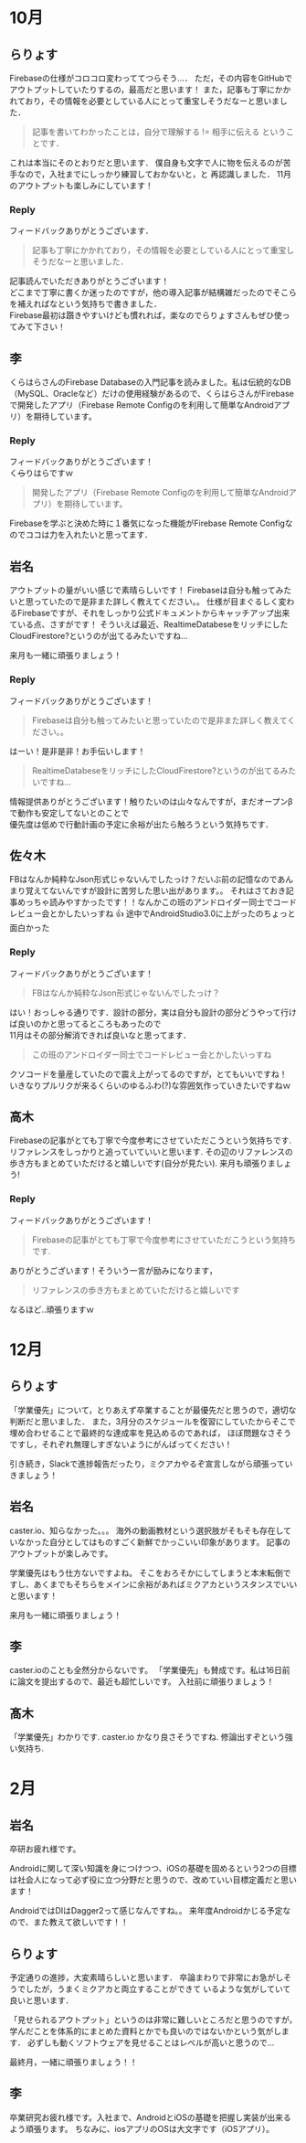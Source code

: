 # 10月

## らりょす

Firebaseの仕様がコロコロ変わっててつらそう…．
ただ，その内容をGitHubでアウトプットしていたりするの，最高だと思います！
また，記事も丁寧にかかれており，その情報を必要としている人にとって重宝しそうだなーと思いました．

> 記事を書いてわかったことは，自分で理解する != 相手に伝える ということです．

これは本当にそのとおりだと思います．
僕自身も文字で人に物を伝えるのが苦手なので，入社までにしっかり練習しておかないと，と
再認識しました．
11月のアウトプットも楽しみにしています！

### Reply

フィードバックありがとうございます．

> 記事も丁寧にかかれており，その情報を必要としている人にとって重宝しそうだなーと思いました．

記事読んでいただきありがとうございます！  
どこまで丁寧に書くか迷ったのですが，他の導入記事が結構雑だったのでそこらを補えればなという気持ちで書きました．  
Firebase最初は躓きやすいけども慣れれば，楽なのでらりょすさんもぜひ使ってみて下さい！  

## 李
くらはらさんのFirebase Databaseの入門記事を読みました。私は伝統的なDB（MySQL、Oracleなど）だけの使用経験があるので、くらはらさんがFirebaseで開発したアプリ（Firebase Remote Configのを利用して簡単なAndroidアプリ）を期待しています。

### Reply

フィードバックありがとうございます！  
く<s>ら</s>りはらですｗ  

> 開発したアプリ（Firebase Remote Configのを利用して簡単なAndroidアプリ）を期待しています。

Firebaseを学ぶと決めた時に１番気になった機能がFirebase Remote Configなのでココは力を入れたいと思ってます．  


## 岩名
アウトプットの量がいい感じで素晴らしいです！
Firebaseは自分も触ってみたいと思っていたので是非また詳しく教えてください。。
仕様が目まぐるしく変わるFirebaseですが、それをしっかり公式ドキュメントからキャッチアップ出来ている点、さすがです！
そういえば最近、RealtimeDatabeseをリッチにしたCloudFirestore?というのが出てるみたいですね...

来月も一緒に頑張りましょう！

### Reply

フィードバックありがとうございます！  

> Firebaseは自分も触ってみたいと思っていたので是非また詳しく教えてください。。

はーい！是非是非！お手伝いします！  

> RealtimeDatabeseをリッチにしたCloudFirestore?というのが出てるみたいですね...

情報提供ありがとうございます！触りたいのは山々なんですが，まだオープンβで動作も安定してないとのことで  
優先度は低めで行動計画の予定に余裕が出たら触ろうという気持ちです．  


## 佐々木
FBはなんか純粋なJson形式じゃないんでしたっけ？だいぶ前の記憶なのであんまり覚えてないんですが設計に苦労した思い出があります。。
それはさておき記事めっちゃ読みやすかったです！！なんかこの班のアンドロイダー同士でコードレビュー会とかしたいっすね :+1:
途中でAndroidStudio3.0に上がったのちょっと面白かった

### Reply

フィードバックありがとうございます！  

> FBはなんか純粋なJson形式じゃないんでしたっけ？

はい！おっしゃる通りです．設計の部分，実は自分も設計の部分どうやって行けば良いのかと思ってるところもあったので  
11月はその部分解消できれば良いなと思ってます．  

> この班のアンドロイダー同士でコードレビュー会とかしたいっすね

クソコードを量産していたので震え上がってるのですが，とてもいいですね！  
いきなりプルリクが来るくらいのゆるふわ(?)な雰囲気作っていきたいですねｗ

## 高木
Firebaseの記事がとても丁寧で今度参考にさせていただこうという気持ちです.
リファレンスをしっかりと追っていていいと思います. その辺のリファレンスの歩き方もまとめていただけると嬉しいです(自分が見たい).
来月も頑張りましょう!

### Reply

フィードバックありがとうございます！  

> Firebaseの記事がとても丁寧で今度参考にさせていただこうという気持ちです.

ありがとうございます！そういう一言が励みになります，  

> リファレンスの歩き方もまとめていただけると嬉しいです

なるほど‥頑張りますｗ

# 12月

## らりょす

「学業優先」について，とりあえず卒業することが最優先だと思うので，適切な判断だと思いました．
また，3月分のスケジュールを復習にしていたからそこで埋め合わせることで最終的な達成率を見込めるのであれば，
ほぼ問題なさそうですし，それぞれ無理しすぎないようにがんばってください！

引き続き，Slackで進捗報告だったり，ミクアカやるぞ宣言しながら頑張っていきましょう！

## 岩名

caster.io、知らなかった。。。
海外の動画教材という選択肢がそもそも存在していなかった自分としてはものすごく新鮮でかっこいい印象があります。
記事のアウトプットが楽しみです。

学業優先はもう仕方ないですよね。
そこをおろそかにしてしまうと本末転倒ですし、あくまでもそちらをメインに余裕があればミクアカというスタンスでいいと思います！

来月も一緒に頑張りましょう！

## 李

caster.ioのことも全然分からないです。
「学業優先」も賛成です。私は16日前に論文を提出するので、最近も超忙しいです。
入社前に頑張りましょう！

## 髙木

「学業優先」わかりです.
caster.io かなり良さそうですね. 修論出すぞという強い気持ち.

# 2月



## 岩名

卒研お疲れ様です。

Androidに関して深い知識を身につけつつ、iOSの基礎を固めるという2つの目標は社会人になって必ず役に立つ分野だと思うので、改めていい目標定義だと思います！

AndroidではDIはDagger2って感じなんですね。。
来年度Androidかじる予定なので、また教えて欲しいです！！

## らりょす

予定通りの進捗，大変素晴らしいと思います．
卒論まわりで非常にお急がしそうでしたが，うまくミクアカと両立することができて
いるような気がしていて良いと思います．

「見せられるアウトプット」というのは非常に難しいところだと思うのですが，
学んだことを体系的にまとめた資料とかでも良いのではないかという気がします．
必ずしも動くソフトウェアを見せることはレベルが高いと思うので…

最終月，一緒に頑張りましょう！！

## 李

卒業研究お疲れ様です。入社まで、AndroidとiOSの基礎を把握し実装が出来るよう頑張ります。
ちなみに、iosアプリのOSは大文字です（iOSアプリ）。

